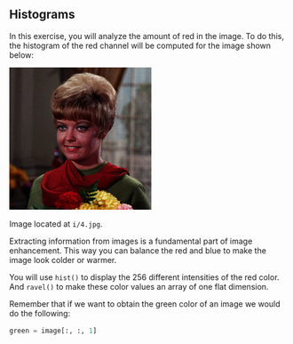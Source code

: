 ## Histograms

In this exercise, you will analyze the amount of red in the image. To do this, the histogram of the red channel will be computed for the image shown below:

![Woman smiling](i/4.jpg)

Image located at `i/4.jpg`.

<!-- Image loaded as `image`. -->

Extracting information from images is a fundamental part of image enhancement. This way you can balance the red and blue to make the image look colder or warmer.

You will use `hist()` to display the 256 different intensities of the red color. And `ravel()` to make these color values an array of one flat dimension.

<!-- Matplotlib is preloaded as `plt` and Numpy as `np`. -->

Remember that if we want to obtain the green color of an image we would do the following:

```python
green = image[:, :, 1]
```
<!-- 
### Instructions

- Obtain the red channel using slicing.

- Plot the histogram and bins in a range of 256.
 -->